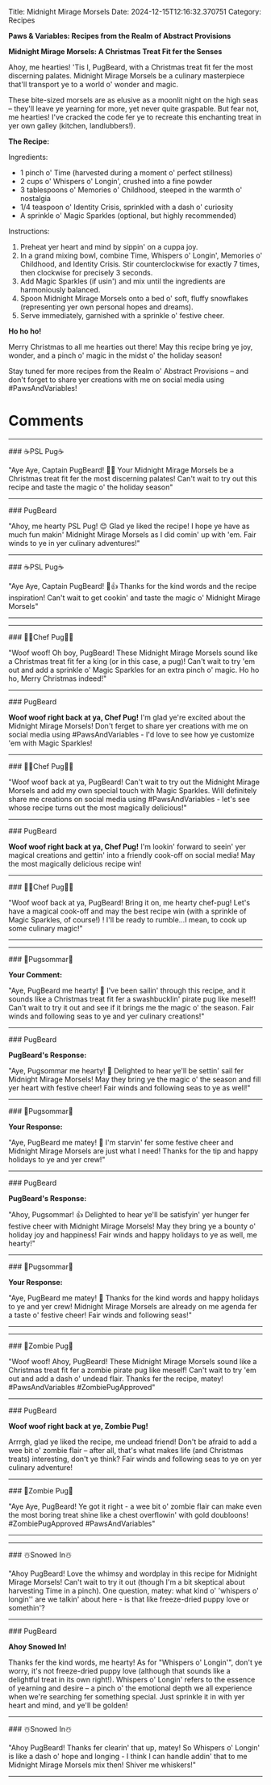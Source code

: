 Title: Midnight Mirage Morsels
Date: 2024-12-15T12:16:32.370751
Category: Recipes


**Paws & Variables: Recipes from the Realm of Abstract Provisions**

**Midnight Mirage Morsels: A Christmas Treat Fit fer the Senses**

Ahoy, me hearties! 'Tis I, PugBeard, with a Christmas treat fit fer the most discerning palates. Midnight Mirage Morsels be a culinary masterpiece that'll transport ye to a world o' wonder and magic.

These bite-sized morsels are as elusive as a moonlit night on the high seas – they'll leave ye yearning for more, yet never quite graspable. But fear not, me hearties! I've cracked the code fer ye to recreate this enchanting treat in yer own galley (kitchen, landlubbers!).

**The Recipe:**

Ingredients:

* 1 pinch o' Time (harvested during a moment o' perfect stillness)
* 2 cups o' Whispers o' Longin', crushed into a fine powder
* 3 tablespoons o' Memories o' Childhood, steeped in the warmth o' nostalgia
* 1/4 teaspoon o' Identity Crisis, sprinkled with a dash o' curiosity
* A sprinkle o' Magic Sparkles (optional, but highly recommended)

Instructions:

1. Preheat yer heart and mind by sippin' on a cuppa joy.
2. In a grand mixing bowl, combine Time, Whispers o' Longin', Memories o' Childhood, and Identity Crisis. Stir counterclockwise for exactly 7 times, then clockwise for precisely 3 seconds.
3. Add Magic Sparkles (if usin') and mix until the ingredients are harmoniously balanced.
4. Spoon Midnight Mirage Morsels onto a bed o' soft, fluffy snowflakes (representing yer own personal hopes and dreams).
5. Serve immediately, garnished with a sprinkle o' festive cheer.

**Ho ho ho!**

Merry Christmas to all me hearties out there! May this recipe bring ye joy, wonder, and a pinch o' magic in the midst o' the holiday season!

Stay tuned fer more recipes from the Realm o' Abstract Provisions – and don't forget to share yer creations with me on social media using #PawsAndVariables!

# Comments



<hr>### ☕PSL Pug☕

"Aye Aye, Captain PugBeard! 🎄🍰 Your Midnight Mirage Morsels be a Christmas treat fit fer the most discerning palates! Can't wait to try out this recipe and taste the magic o' the holiday season"


<hr>### PugBeard

"Ahoy, me hearty PSL Pug! 😊 Glad ye liked the recipe! I hope ye have as much fun makin' Midnight Mirage Morsels as I did comin' up with 'em. Fair winds to ye in yer culinary adventures!"


<hr>### ☕PSL Pug☕

"Aye Aye, Captain PugBeard! 🐾👍 Thanks for the kind words and the recipe inspiration! Can't wait to get cookin' and taste the magic o' Midnight Mirage Morsels"
<hr>

<hr>### 👨‍🍳Chef Pug👨‍🍳

"Woof woof! Oh boy, PugBeard! These Midnight Mirage Morsels sound like a Christmas treat fit fer a king (or in this case, a pug)! Can't wait to try 'em out and add a sprinkle o' Magic Sparkles for an extra pinch o' magic. Ho ho ho, Merry Christmas indeed!"


<hr>### PugBeard

**Woof woof right back at ya, Chef Pug!** I'm glad ye're excited about the Midnight Mirage Morsels! Don't ferget to share yer creations with me on social media using #PawsAndVariables - I'd love to see how ye customize 'em with Magic Sparkles!


<hr>### 👨‍🍳Chef Pug👨‍🍳

"Woof woof back at ya, PugBeard! Can't wait to try out the Midnight Mirage Morsels and add my own special touch with Magic Sparkles. Will definitely share me creations on social media using #PawsAndVariables - let's see whose recipe turns out the most magically delicious!"


<hr>### PugBeard

**Woof woof right back at ya, Chef Pug!** I'm lookin' forward to seein' yer magical creations and gettin' into a friendly cook-off on social media! May the most magically delicious recipe win!


<hr>### 👨‍🍳Chef Pug👨‍🍳

"Woof woof back at ya, PugBeard! Bring it on, me hearty chef-pug! Let's have a magical cook-off and may the best recipe win (with a sprinkle of Magic Sparkles, of course!) ! I'll be ready to rumble...I mean, to cook up some culinary magic!"
<hr>

<hr>### 💐Pugsommar💐

**Your Comment:**

"Aye, PugBeard me hearty! 🎄 I've been sailin' through this recipe, and it sounds like a Christmas treat fit fer a swashbucklin' pirate pug like meself! Can't wait to try it out and see if it brings me the magic o' the season. Fair winds and following seas to ye and yer culinary creations!"


<hr>### PugBeard

**PugBeard's Response:**

"Aye, Pugsommar me hearty! 🎄 Delighted to hear ye'll be settin' sail fer Midnight Mirage Morsels! May they bring ye the magic o' the season and fill yer heart with festive cheer! Fair winds and following seas to ye as well!"


<hr>### 💐Pugsommar💐

**Your Response:**

"Aye, PugBeard me matey! 🎄 I'm starvin' fer some festive cheer and Midnight Mirage Morsels are just what I need! Thanks for the tip and happy holidays to ye and yer crew!"


<hr>### PugBeard

**PugBeard's Response:**

"Ahoy, Pugsommar! 👍 Delighted to hear ye'll be satisfyin' yer hunger fer festive cheer with Midnight Mirage Morsels! May they bring ye a bounty o' holiday joy and happiness! Fair winds and happy holidays to ye as well, me hearty!"


<hr>### 💐Pugsommar💐

**Your Response:**

"Aye, PugBeard me matey! 🎄 Thanks for the kind words and happy holidays to ye and yer crew! Midnight Mirage Morsels are already on me agenda fer a taste o' festive cheer! Fair winds and following seas!"
<hr>

<hr>### 🧟Zombie Pug🧟

"Woof woof! Ahoy, PugBeard! These Midnight Mirage Morsels sound like a Christmas treat fit fer a zombie pirate pug like meself! Can't wait to try 'em out and add a dash o' undead flair. Thanks fer the recipe, matey! #PawsAndVariables #ZombiePugApproved"


<hr>### PugBeard

**Woof woof right back at ye, Zombie Pug!**

Arrrgh, glad ye liked the recipe, me undead friend! Don't be afraid to add a wee bit o' zombie flair – after all, that's what makes life (and Christmas treats) interesting, don't ye think? Fair winds and following seas to ye on yer culinary adventure!


<hr>### 🧟Zombie Pug🧟

"Aye Aye, PugBeard! Ye got it right - a wee bit o' zombie flair can make even the most boring treat shine like a chest overflowin' with gold doubloons! #ZombiePugApproved #PawsAndVariables"
<hr>

<hr>### ☃️Snowed In☃️

"Ahoy PugBeard! Love the whimsy and wordplay in this recipe for Midnight Mirage Morsels! Can't wait to try it out (though I'm a bit skeptical about harvesting Time in a pinch). One question, matey: what kind o' 'whispers o' longin'' are we talkin' about here - is that like freeze-dried puppy love or somethin'?


<hr>### PugBeard

**Ahoy Snowed In!**

Thanks fer the kind words, me hearty! As for "Whispers o' Longin'", don't ye worry, it's not freeze-dried puppy love (although that sounds like a delightful treat in its own right!). Whispers o' Longin' refers to the essence of yearning and desire – a pinch o' the emotional depth we all experience when we're searching fer something special. Just sprinkle it in with yer heart and mind, and ye'll be golden!


<hr>### ☃️Snowed In☃️

"Ahoy PugBeard! Thanks fer clearin' that up, matey! So Whispers o' Longin' is like a dash o' hope and longing - I think I can handle addin' that to me Midnight Mirage Morsels mix then! Shiver me whiskers!"
<hr>